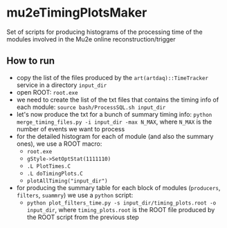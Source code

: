 # mu2eTimingPlotsMaker
Set of scripts for producing histograms of the processing time of the modules involved in the Mu2e online reconstruction/trigger

## How to run
- copy the list of the files produced by the `art(artdaq)::TimeTracker` service in a directory `input_dir`
- open ROOT: `root.exe`
- we need to create the list of the txt files that contains the timing info of each module: `source bash/ProcessSQL.sh input_dir`
- let's now produce the txt for a bunch of summary timing info: `python merge_timing_files.py -i input_dir -max N_MAX`, where `N_MAX` is the number of events we want to process
- for the detailed histogram for each of module (and also the summary ones), we use a ROOT macro:
  - `root.exe`
  - `gStyle->SetOptStat(1111110)`
  - `.L PlotTimes.C`
  - `.L doTimingPlots.C`
  - `plotAllTiming("input_dir")`
- for producing the summary table for each block of modules (`producers`, `filters`, `suammry`) we use a `python` script:
  - `python plot_filters_time.py -s input_dir/timing_plots.root -o input_dir`, where `timing_plots.root` is the ROOT file produced by the ROOT script from the previous step
